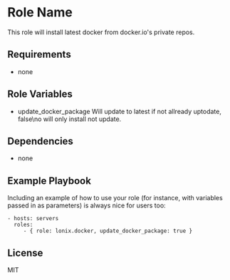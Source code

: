 Role Name
=========

This role will install latest docker from docker.io's private repos.

Requirements
------------

- none

Role Variables
--------------

 - update_docker_package 
   Will update to latest if not allready uptodate, false\no will only install not update.

Dependencies
------------

- none 

Example Playbook
----------------

Including an example of how to use your role (for instance, with variables passed in as parameters) is always nice for users too:

    - hosts: servers
      roles:
         - { role: lonix.docker, update_docker_package: true }

License
-------

MIT
